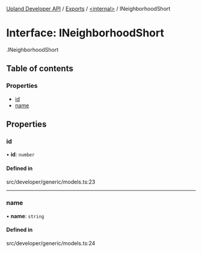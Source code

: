 [Upland Developer API](../README.md) / [Exports](../modules.md) / [<internal\>](../modules/internal_.md) / INeighborhoodShort

# Interface: INeighborhoodShort

[<internal>](../modules/internal_.md).INeighborhoodShort

## Table of contents

### Properties

- [id](internal_.INeighborhoodShort.md#id)
- [name](internal_.INeighborhoodShort.md#name)

## Properties

### id

• **id**: `number`

#### Defined in

src/developer/generic/models.ts:23

___

### name

• **name**: `string`

#### Defined in

src/developer/generic/models.ts:24
